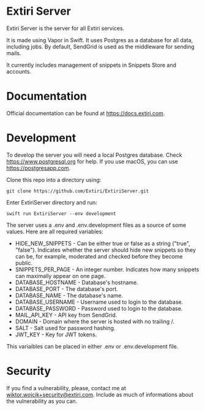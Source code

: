 # Extiri Server
Extiri Server is the server for all Extiri services.

It is made using Vapor in Swift. It uses Postgres as a database for all data, including jobs. By default, SendGrid is used as the middleware for sending mails.

It currently includes management of snippets in Snippets Store and accounts.

# Documentation
Official documentation can be found at https://docs.extiri.com.

# Development
To develop the server you will need a local Postgres database. Check https://www.postgresql.org for help. If you use macOS, you can use https://postgresapp.com.

Clone this repo into a directory using:
```
git clone https://github.com/Extiri/ExtiriServer.git
```
Enter ExtiriServer directory and run:
```
swift run ExtiriServer --env development
```

The server uses a .env and .env.development files as a source of some values. Here are all required variables:
- HIDE_NEW_SNIPPETS - Can be either true or false as a string ("true", "false"). Indicates whether the server should hide new snippets so they can be, for example, moderated and checked before they become public.
- SNIPPETS_PER_PAGE - An integer number. Indicates how many snippets can maximally appear on one page.
- DATABASE_HOSTNAME - Database's hostname.
- DATABASE_PORT - The database's port.
- DATABASE_NAME - The database's name.
- DATABASE_USERNAME - Username used to login to the database.
- DATABASE_PASSWORD - Password used to login to the database.
- MAIL_API_KEY - API key from SendGrid.
- DOMAIN - Domain where the server is hosted with no trailing /.
- SALT - Salt used for password hashing.
- JWT_KEY - Key for JWT tokens.

This variaibles can be placed in either .env or .env.development file.

# Security 
If you find a vulnerability, please, contact me at wiktor.wojcik+security@extiri.com. Include as much of informations about the vulnerability as you can.

